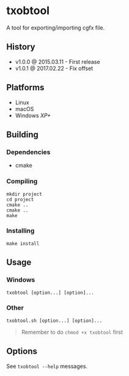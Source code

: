 # txobtool

A tool for exporting/importing cgfx file.

## History

- v1.0.0 @ 2015.03.11 - First release
- v1.0.1 @ 2017.02.22 - Fix offset

## Platforms

- Linux
- macOS
- Windows *XP+*

## Building

### Dependencies

- cmake

### Compiling

~~~
mkdir project
cd project
cmake ..
cmake ..
make
~~~

### Installing

~~~
make install
~~~

## Usage

### Windows

~~~
txobtool [option...] [option]...
~~~

### Other

~~~
txobtool.sh [option...] [option]...
~~~

> Remember to do `chmod +x txobtool` first

## Options

See `txobtool --help` messages.
